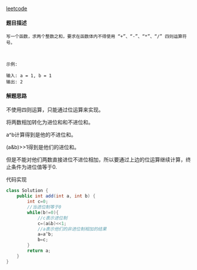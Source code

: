 [leetcode](https://leetcode-cn.com/problems/bu-yong-jia-jian-cheng-chu-zuo-jia-fa-lcof/)

#### 题目描述

```
写一个函数，求两个整数之和，要求在函数体内不得使用 “+”、“-”、“*”、“/” 四则运算符号。

 

示例:

输入: a = 1, b = 1
输出: 2
```

#### 解题思路

不使用四则运算，只能通过位运算来实现。

将两数相加转化为进位和和不进位和。

a^b计算得到是他的不进位和。

(a&b)>>1得到是他们的进位和。

但是不能对他们两数直接进位不进位相加，所以要通过上边的位运算继续计算，终止条件为进位值等于0.

代码实现

```java
class Solution {
    public int add(int a, int b) {
        int c=0;
        //当进位制等于0
        while(b!=0){
            //c表示进位制
            c=(a&b)<<1;
            //a表示他们的非进位制相加的结果
            a=a^b;
            b=c;
        }
        return a;
    }
}
```

